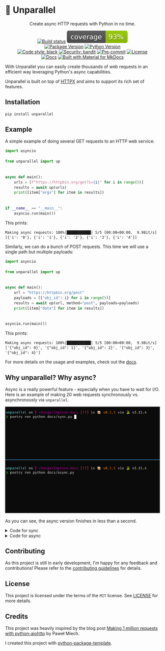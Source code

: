 # 🔀 Unparallel

<!-- --8<-- [start:index] -->

<div align="center" markdown="1">

Create async HTTP requests with Python in no time.

[![Build status](https://github.com/RafaelWO/unparallel/actions/workflows/test.yml/badge.svg?branch=main&event=push)](https://github.com/RafaelWO/unparallel/actions?query=workflow%3Atest)
![Coverage Report](https://raw.githubusercontent.com/RafaelWO/unparallel/main/assets/images/coverage.svg)
<br>
[![Package Version](https://img.shields.io/pypi/v/unparallel.svg)](https://pypi.org/project/unparallel/)
[![Python Version](https://img.shields.io/pypi/pyversions/unparallel.svg)](https://pypi.org/project/unparallel/)
<br>
[![Code style: black](https://img.shields.io/badge/code%20style-black-000000.svg)](https://github.com/psf/black)
[![Security: bandit](https://img.shields.io/badge/security-bandit-green.svg)](https://github.com/PyCQA/bandit)
[![Pre-commit](https://img.shields.io/badge/pre--commit-enabled-brightgreen?logo=pre-commit&logoColor=white)](https://github.com/RafaelWO/unparallel/blob/main/.pre-commit-config.yaml)
[![License](https://img.shields.io/github/license/RafaelWO/unparallel)](https://github.com/RafaelWO/unparallel/blob/main/LICENSE)
<br>
[![Docs](https://img.shields.io/badge/docs-link-526cfe?style=for-the-badge)](https://rafaelwo.github.io/unparallel/)
[![Built with Material for MkDocs](https://img.shields.io/badge/Material_for_MkDocs-526CFE?style=for-the-badge&logo=MaterialForMkDocs&logoColor=white)](https://squidfunk.github.io/mkdocs-material/)

</div>

With Unparallel you can easily create thousands of web requests in an efficient way leveraging Python's async capabilities.

Unparallel is built on top of [HTTPX](https://github.com/encode/httpx/) and aims to support its rich set of features.

## Installation

```bash
pip install unparallel
```

## Example
A simple example of doing several GET requests to an HTTP web service:

```python
import asyncio

from unparallel import up


async def main():
    urls = [f"https://httpbin.org/get?i={i}" for i in range(5)]
    results = await up(urls)
    print([item["args"] for item in results])


if __name__ == "__main__":
    asyncio.run(main())
```

This prints:
```
Making async requests: 100%|███████████| 5/5 [00:00<00:00,  9.98it/s]
[{'i': '0'}, {'i': '1'}, {'i': '2'}, {'i': '3'}, {'i': '4'}]
```


Similarly, we can do a bunch of POST requests. This time we will use a single path but multiple payloads:

```python
import asyncio

from unparallel import up


async def main():
    url = "https://httpbin.org/post"
    payloads = [{"obj_id": i} for i in range(5)]
    results = await up(url, method="post", payloads=payloads)
    print([item["data"] for item in results])


asyncio.run(main())
```

This prints:
```
Making async requests: 100%|███████████| 5/5 [00:00<00:00,  9.98it/s]
['{"obj_id": 0}', '{"obj_id": 1}', '{"obj_id": 2}', '{"obj_id": 3}', '{"obj_id": 4}']
```

For more details on the usage and examples, check out the [docs][docs-usage].

## Why unparallel? Why async?
Async is a really powerful feature - especially when you have to wait for I/O.
Here is an example of making 20 web requests synchronously vs. asynchronously via `unparallel`.

![Sync-vs-Async][sync-async-gif]

As you can see, the async version finishes in less than a second.

<details><summary>Code for sync</summary>

```python
import httpx
from tqdm import tqdm


def main():
    url = "https://httpbin.org"
    paths = [f"/get?i={i}" for i in range(20)]
    results = [
        httpx.get(f"{url}{path}") for path in tqdm(paths, desc="Making sync requests")
    ]
    assert len(results) == 20


if __name__ == "__main__":
    main()
```

</details>

<details><summary>Code for async</summary>

```python
import asyncio

from unparallel import up


async def main():
    url = "https://httpbin.org"
    paths = [f"/get?i={i}" for i in range(20)]

    results = await up(paths, base_url=url)

    assert len(results) == 20


if __name__ == "__main__":
    asyncio.run(main())
```

</details>

## Contributing
As this project is still in early development, I'm happy for any feedback and contributions!
Please refer to the [contributing guidelines][contrib] for details.

## License

This project is licensed under the terms of the `MIT` license. See [LICENSE](https://github.com/RafaelWO/unparallel/blob/main/LICENSE) for more details.

## Credits
This project was heavily inspired by the blog post [Making 1 million requests with python-aiohttp](https://pawelmhm.github.io/asyncio/python/aiohttp/2016/04/22/asyncio-aiohttp.html) by Paweł Miech.

I created this project with [python-package-template](https://github.com/TezRomacH/python-package-template).

<!-- --8<-- [end:index] -->

[docs-usage]: https://rafaelwo.github.io/unparallel/usage/
[sync-async-gif]: https://raw.githubusercontent.com/RafaelWO/unparallel/main/docs/assets/sync-vs-async.gif
[contrib]: https://github.com/RafaelWO/unparallel/blob/main/CONTRIBUTING.md
